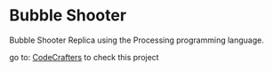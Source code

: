 # Bubble Shooter
Bubble Shooter Replica using the Processing programming language.

go to: [CodeCrafters](https://marciofelicioo.github.io/CodeCrafters/) to check this project
